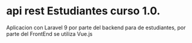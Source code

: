 # api rest Estudiantes curso 1.0.
Aplicacion con Laravel 9 por parte del backend para de estudiantes, por parte del FrontEnd se utiliza Vue.js
